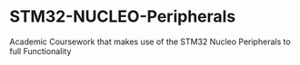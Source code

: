 # STM32-NUCLEO-Peripherals

Academic Coursework that makes use of the STM32 Nucleo Peripherals to full Functionality
